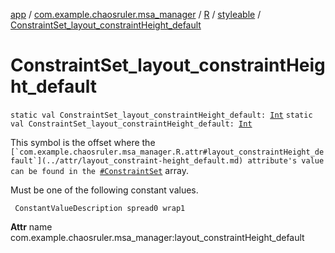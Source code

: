 [app](../../../index.md) / [com.example.chaosruler.msa_manager](../../index.md) / [R](../index.md) / [styleable](index.md) / [ConstraintSet_layout_constraintHeight_default](.)

# ConstraintSet_layout_constraintHeight_default

`static val ConstraintSet_layout_constraintHeight_default: `[`Int`](https://kotlinlang.org/api/latest/jvm/stdlib/kotlin/-int/index.html)
`static val ConstraintSet_layout_constraintHeight_default: `[`Int`](https://kotlinlang.org/api/latest/jvm/stdlib/kotlin/-int/index.html)

This symbol is the offset where the ``[`com.example.chaosruler.msa_manager.R.attr#layout_constraintHeight_default`](../attr/layout_constraint-height_default.md) attribute's value can be found in the ``[`#ConstraintSet`](-constraint-set.md) array.

Must be one of the following constant values.

     ConstantValueDescription spread0 wrap1

**Attr**
name com.example.chaosruler.msa_manager:layout_constraintHeight_default

